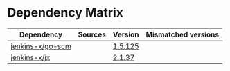 # Dependency Matrix

Dependency | Sources | Version | Mismatched versions
---------- | ------- | ------- | -------------------
[jenkins-x/go-scm](https://github.com/jenkins-x/go-scm) |  | [1.5.125]() | 
[jenkins-x/jx](https://github.com/jenkins-x/jx) |  | [2.1.37](https://github.com/jenkins-x/jx/releases/tag/v2.1.37) | 
